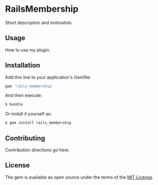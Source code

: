 # RailsMembership
Short description and motivation.

## Usage
How to use my plugin.

## Installation
Add this line to your application's Gemfile:

```ruby
gem 'rails_membership'
```

And then execute:
```bash
$ bundle
```

Or install it yourself as:
```bash
$ gem install rails_membership
```

## Contributing
Contribution directions go here.

## License
The gem is available as open source under the terms of the [MIT License](https://opensource.org/licenses/MIT).
